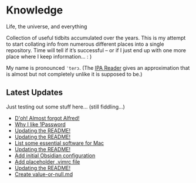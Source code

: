 # Knowledge

Life, the universe, and everything

Collection of useful tidbits accumulated over the years. This is my attempt to start collating info from numerous different places into a single repository. Time will tell if it’s successful – or if I just end up with one more place where I keep information… : )

My name is pronounced `ˈterɔ`. (The [IPA Reader](http://ipa-reader.xyz/?text=ˈterɔ) gives an approximation that is almost but not completely unlike it is supposed to be.)

## Latest Updates

Just testing out some stuff here… (still fiddling…)

<!--START_SECTION:feed-->
* [
        D&#39;oh! Almost forgot Alfred!
    ](https:&#x2F;&#x2F;github.com&#x2F;teroyks&#x2F;knowledge&#x2F;commit&#x2F;0b6875124012c4b388102678c1990093dcad7737)
* [
        Why I like 1Password
    ](https:&#x2F;&#x2F;github.com&#x2F;teroyks&#x2F;knowledge&#x2F;commit&#x2F;c801e9a17fb1e54acf26099cec1fe2c3dc1ce108)
* [
        Updating the README!
    ](https:&#x2F;&#x2F;github.com&#x2F;teroyks&#x2F;knowledge&#x2F;commit&#x2F;417f5d9b4a089f3462692f8507ba4f2a698e1edf)
* [
        Updating the README!
    ](https:&#x2F;&#x2F;github.com&#x2F;teroyks&#x2F;knowledge&#x2F;commit&#x2F;80b1fa774117bf7cf917f3d9c29ba05af983ef4a)
* [
        List some essential software for Mac
    ](https:&#x2F;&#x2F;github.com&#x2F;teroyks&#x2F;knowledge&#x2F;commit&#x2F;67032d1e7d71b1ecb4ade45de977df2956f15750)
* [
        Updating the README!
    ](https:&#x2F;&#x2F;github.com&#x2F;teroyks&#x2F;knowledge&#x2F;commit&#x2F;8beabebaded76c1d15518d67afbed37c425ef96c)
* [
        Add initial Obsidian configuration
    ](https:&#x2F;&#x2F;github.com&#x2F;teroyks&#x2F;knowledge&#x2F;commit&#x2F;578b9e4817d87fc04aeeb416780bcbd9fa29fa24)
* [
        Add placeholder .vimrc file
    ](https:&#x2F;&#x2F;github.com&#x2F;teroyks&#x2F;knowledge&#x2F;commit&#x2F;c355e6f6f34473869fc81dc477f024cc833a9211)
* [
        Updating the README!
    ](https:&#x2F;&#x2F;github.com&#x2F;teroyks&#x2F;knowledge&#x2F;commit&#x2F;a09416127addc25653925c181be4e5f7bb3dbdc0)
* [
        Create value-or-null.md
    ](https:&#x2F;&#x2F;github.com&#x2F;teroyks&#x2F;knowledge&#x2F;commit&#x2F;179d8b66407d81f340a104bf7c3d2e296910192a)
<!--END_SECTION:feed-->
